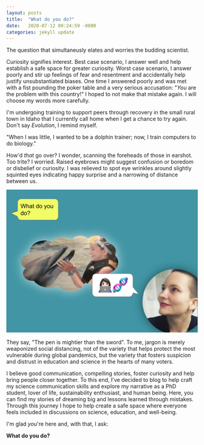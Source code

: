 ```yaml
---
layout: posts
title:  "What do you do?"
date:   2020-07-12 09:24:59 -0800
categories: jekyll update
---
```

The question that simultaneusly elates and worries the budding scientist.  

Curiosity signifies interest.  Best case scenario, I answer well and help establish a safe space for greater curiosity.  Worst case scenario, I answer poorly and stir up feelings of fear and resentment and accidentally help justify unsubstantiated biases.  One time I answered poorly and was met with a fist pounding the poker table and a very serious accusation: "*You* are the problem with this country!" I hoped to not make that mistake again.  I will choose my words more carefully. 

I'm undergoing training to support peers through recovery in the small rural town in Idaho that I currently call home when I get a chance to try again. Don't say *Evolution*, I remind myself.

"When I was little, I wanted to be a dolphin trainer; now, I train computers to do biology." 

How'd *that* go over? I wonder, scanning the foreheads of those in earshot.  Too trite?  I worried. Raised eyebrows might suggest confusion or boredom or disbelief or curiosity.  I was relieved to spot eye wrinkles around slightly squinted eyes indicating happy surprise and a narrowing of distance between us.

!["What do you do?"](/assets/images/intro.png) 

They say, "The pen is mightier than the sword". To me, jargon is merely weaponized social distancing, not of the variety that helps protect the most vulnerable during global pandemics, but the variety that fosters suspicion and distrust in education and science in the hearts of many voters. 

I believe good communication, compelling stories, foster curiosity and help bring people closer together.  To this end, I've decided to blog to help craft my science communication skills and explore my narrative as a PhD student, lover of life, sustainability enthusiast, and human being. Here, you can find my stories of dreaming big and lessons learned through mistakes. Through this journey I hope to help create a safe space where everyone feels included in discussions on science, education, and well-being. 

I'm glad *you*'re here and, with that, I ask:

**What do you do?**